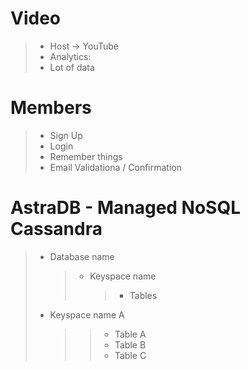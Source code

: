 # Video

> - Host -> YouTube
> - Analytics:
> - Lot of data

# Members

> - Sign Up
> - Login
> - Remember things
> - Email Validationa / Confirmation

# AstraDB - Managed NoSQL Cassandra

> - Database name
>   > - Keyspace name
>   >   > - Tables
> - Keyspace name A
>   > > - Table A
>   > > - Table B
>   > > - Table C

